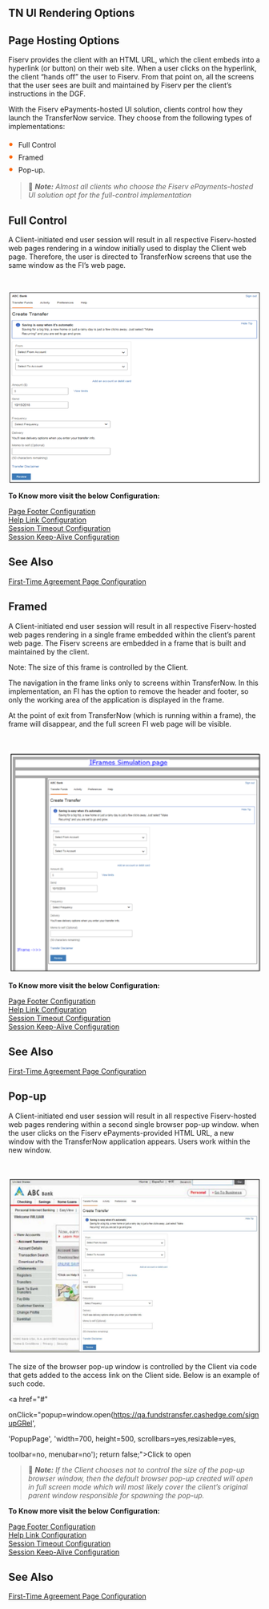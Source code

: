 ## TN UI Rendering Options  

## Page Hosting Options 

Fiserv provides the client with an HTML URL, which the client embeds into a hyperlink (or button) on their web site. When a user clicks on the hyperlink, the client “hands off” the user to Fiserv. From that point on, all the screens that the user sees are built and maintained by Fiserv per the client’s instructions in the DGF. 

With the Fiserv ePayments-hosted UI solution, clients control how they launch the TransferNow service. They choose from the following types of implementations: 

<div class="card-body">
<ul>
<li>Full Control </li>
<li>Framed</li>
<li>Pop-up.</li>
</ul>
</div>

<!-- theme: info -->

> :memo: _**Note:** Almost all clients who choose the Fiserv ePayments-hosted UI solution opt for the full-control implementation_




<!--

type: tab

titles: Full Control, Framed, Pop-up

-->

 ## Full Control 

A Client-initiated end user session will result in all respective Fiserv-hosted web pages rendering in a window initially used to display the Client web page. Therefore, the user is directed to TransferNow screens that use the same window as the FI’s web page. 

&nbsp;

<center>

![Image](../../../assets/images/Create-Transfer.png) <br />


</center> 

**To Know more visit the below Configuration:**

[Page Footer Configuration](?path=docs/getting_started/TN-UI-Widget/Page_Footer_Configuration.md)    
[Help Link Configuration](?path=docs/getting_started/TN-UI-Widget/Help_Link_Configuration.md)    
[Session Timeout Configuration](?path=docs/getting_started/TN-UI-Widget/Session_Timeout_Configuration.md)    
[Session Keep-Alive Configuration ](?path=docs/getting_started/TN-UI-Widget/Session_Keep-Alive_Configuration.md)    


## See Also

[First-Time Agreement Page Configuration](?path=docs/getting_started/TN-UI-Widget/First-Time_Agreement_Page_Configuration.md)





<!-- type: tab -->





## Framed 

A Client-initiated end user session will result in all respective Fiserv-hosted web pages rendering in a single frame embedded within the client’s parent web page. The Fiserv screens are embedded in a frame that is built and maintained by the client. 

Note: The size of this frame is controlled by the Client. 

The navigation in the frame links only to screens within TransferNow. In this implementation, an FI has the option to remove the header and footer, so only the working area of the application is displayed in the frame. 

At the point of exit from TransferNow (which is running within a frame), the frame will disappear, and the full screen FI web page will be visible. 

&nbsp;

<center>

![Image](../../../assets/images/Iframe.png) <br />


</center> 
 
**To Know more visit the below Configuration:**

[Page Footer Configuration](?path=docs/getting_started/TN-UI-Widget/Page_Footer_Configuration.md)    
[Help Link Configuration](?path=docs/getting_started/TN-UI-Widget/Help_Link_Configuration.md)    
[Session Timeout Configuration](?path=docs/getting_started/TN-UI-Widget/Session_Timeout_Configuration.md)    
[Session Keep-Alive Configuration ](?path=docs/getting_started/TN-UI-Widget/Session_Keep-Alive_Configuration.md)    


## See Also

[First-Time Agreement Page Configuration](?path=docs/getting_started/TN-UI-Widget/First-Time_Agreement_Page_Configuration.md)




 <!-- type: tab -->





## Pop-up 

A Client-initiated end user session will result in all respective Fiserv-hosted web pages rendering within a second single browser pop-up window. when the user clicks on the Fiserv ePayments-provided HTML URL, a new window with the TransferNow application appears. Users work within the new window. 

&nbsp;

<center>

![Image](../../../assets/images/Popup.png) <br />


</center> 

The size of the browser pop-up window is controlled by the Client via code that gets added to the access link on the Client side. Below is an example of such code. 

 

<a href="#"  

onClick="popup=window.open(https://qa.fundstransfer.cashedge.com/signupGRel',  

'PopupPage', 'width=700, height=500, scrollbars=yes,resizable=yes, 

toolbar=no, menubar=no'); return false;">Click to open</a> 

<!-- theme: info -->

> :memo: _**Note:** If the Client chooses not to control the size of the pop-up browser window, then the default browser pop-up created will open in full screen mode which will most likely cover the client’s original parent window responsible for spawning the pop-up._
 

**To Know more visit the below Configuration:**
 
[Page Footer Configuration](?path=docs/getting_started/TN-UI-Widget/Page_Footer_Configuration.md)    
[Help Link Configuration](?path=docs/getting_started/TN-UI-Widget/Help_Link_Configuration.md)    
[Session Timeout Configuration](?path=docs/getting_started/TN-UI-Widget/Session_Timeout_Configuration.md)    
[Session Keep-Alive Configuration ](?path=docs/getting_started/TN-UI-Widget/Session_Keep-Alive_Configuration.md)    


## See Also

[First-Time Agreement Page Configuration](?path=docs/getting_started/TN-UI-Widget/First-Time_Agreement_Page_Configuration.md)



<!-- type: tab-end -->


<style>
    .card-body ul {
        list-style: none;
        padding-left: 20px;
    }
    .card-body ul li::before {
        content: "\2022";
        font-size: 1.5em;
        color: #f60;
        display: inline-block;
        width: 1em;
        margin-left: -1em;
    }
</style>


